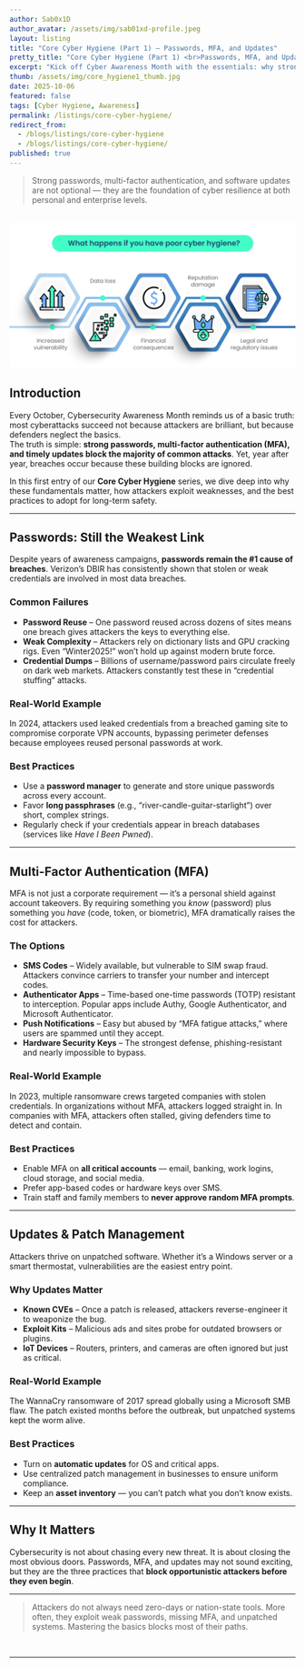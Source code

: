 ```yaml
---
author: Sab0x1D
author_avatar: /assets/img/sab01xd-profile.jpeg
layout: listing
title: "Core Cyber Hygiene (Part 1) — Passwords, MFA, and Updates"
pretty_title: "Core Cyber Hygiene (Part 1) <br>Passwords, MFA, and Updates"
excerpt: "Kick off Cyber Awareness Month with the essentials: why strong passwords, multi-factor authentication, and timely updates are the foundation of digital safety."
thumb: /assets/img/core_hygiene1_thumb.jpg
date: 2025-10-06
featured: false
tags: [Cyber Hygiene, Awareness]
permalink: /listings/core-cyber-hygiene/
redirect_from:
  - /blogs/listings/core-cyber-hygiene
  - /blogs/listings/core-cyber-hygiene/
published: true
---
```


<blockquote class="featured-quote">
Strong passwords, multi-factor authentication, and software updates are not optional — they are the foundation of cyber resilience at both personal and enterprise levels.
</blockquote>
<br>

<img src="/assets/img/banners/core_hygiene1_intro.png" alt="Core Cyber Hygiene Banner">

## Introduction

Every October, Cybersecurity Awareness Month reminds us of a basic truth: most cyberattacks succeed not because attackers are brilliant, but because defenders neglect the basics.  
The truth is simple: **strong passwords, multi-factor authentication (MFA), and timely updates block the majority of common attacks**. Yet, year after year, breaches occur because these building blocks are ignored.

In this first entry of our **Core Cyber Hygiene** series, we dive deep into why these fundamentals matter, how attackers exploit weaknesses, and the best practices to adopt for long-term safety.

---

## Passwords: Still the Weakest Link

Despite years of awareness campaigns, **passwords remain the #1 cause of breaches**. Verizon’s DBIR has consistently shown that stolen or weak credentials are involved in most data breaches.

### Common Failures
- **Password Reuse** – One password reused across dozens of sites means one breach gives attackers the keys to everything else.
- **Weak Complexity** – Attackers rely on dictionary lists and GPU cracking rigs. Even “Winter2025!” won’t hold up against modern brute force.
- **Credential Dumps** – Billions of username/password pairs circulate freely on dark web markets. Attackers constantly test these in “credential stuffing” attacks.

### Real-World Example
In 2024, attackers used leaked credentials from a breached gaming site to compromise corporate VPN accounts, bypassing perimeter defenses because employees reused personal passwords at work.

### Best Practices
- Use a **password manager** to generate and store unique passwords across every account.
- Favor **long passphrases** (e.g., “river-candle-guitar-starlight”) over short, complex strings.
- Regularly check if your credentials appear in breach databases (services like *Have I Been Pwned*).

---

## Multi-Factor Authentication (MFA)

MFA is not just a corporate requirement — it’s a personal shield against account takeovers. By requiring something you *know* (password) plus something you *have* (code, token, or biometric), MFA dramatically raises the cost for attackers.

### The Options
- **SMS Codes** – Widely available, but vulnerable to SIM swap fraud. Attackers convince carriers to transfer your number and intercept codes.
- **Authenticator Apps** – Time-based one-time passwords (TOTP) resistant to interception. Popular apps include Authy, Google Authenticator, and Microsoft Authenticator.
- **Push Notifications** – Easy but abused by “MFA fatigue attacks,” where users are spammed until they accept.
- **Hardware Security Keys** – The strongest defense, phishing-resistant and nearly impossible to bypass.

### Real-World Example
In 2023, multiple ransomware crews targeted companies with stolen credentials. In organizations without MFA, attackers logged straight in. In companies with MFA, attackers often stalled, giving defenders time to detect and contain.

### Best Practices
- Enable MFA on **all critical accounts** — email, banking, work logins, cloud storage, and social media.
- Prefer app-based codes or hardware keys over SMS.
- Train staff and family members to **never approve random MFA prompts**.

---

## Updates & Patch Management

Attackers thrive on unpatched software. Whether it’s a Windows server or a smart thermostat, vulnerabilities are the easiest entry point.

### Why Updates Matter
- **Known CVEs** – Once a patch is released, attackers reverse-engineer it to weaponize the bug.
- **Exploit Kits** – Malicious ads and sites probe for outdated browsers or plugins.
- **IoT Devices** – Routers, printers, and cameras are often ignored but just as critical.

### Real-World Example
The WannaCry ransomware of 2017 spread globally using a Microsoft SMB flaw. The patch existed months before the outbreak, but unpatched systems kept the worm alive.

### Best Practices
- Turn on **automatic updates** for OS and critical apps.
- Use centralized patch management in businesses to ensure uniform compliance.
- Keep an **asset inventory** — you can’t patch what you don’t know exists.

---

## Why It Matters

Cybersecurity is not about chasing every new threat. It is about closing the most obvious doors. Passwords, MFA, and updates may not sound exciting, but they are the three practices that **block opportunistic attackers before they even begin**.

---

<blockquote class="closing-quote">
Attackers do not always need zero-days or nation-state tools. More often, they exploit weak passwords, missing MFA, and unpatched systems. Mastering the basics blocks most of their paths.
</blockquote>
<br>

---
